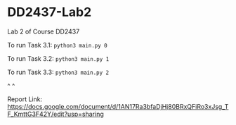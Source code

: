 # DD2437-Lab2
Lab 2 of Course DD2437

To run Task 3.1: 
`python3 main.py 0`

To run Task 3.2: 
`python3 main.py 1`

To run Task 3.3: 
`python3 main.py 2`

^ ^

Report Link: https://docs.google.com/document/d/1AN17Ra3bfaDjHj80BRxQFiRo3xJsg_TF_KmttG3F42Y/edit?usp=sharing
